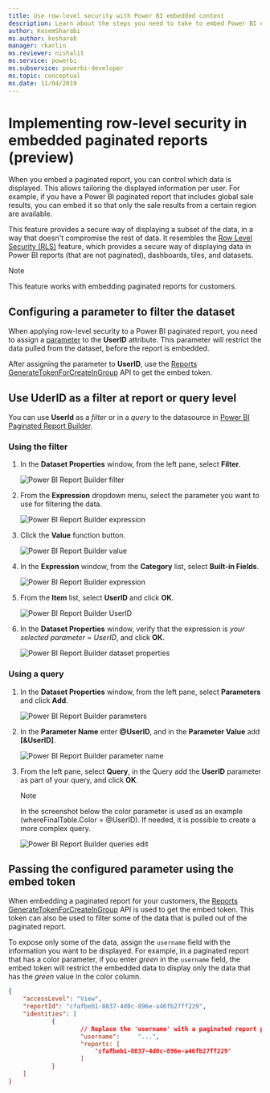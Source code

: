 ```yaml
---
title: Use row-level security with Power BI embedded content
description: Learn about the steps you need to take to embed Power BI content within your application.
author: KesemSharabi
ms.author: kesharab
manager: rkarlin
ms.reviewer: nishalit
ms.service: powerbi
ms.subservice: powerbi-developer
ms.topic: conceptual
ms.date: 11/04/2019 
---
```


# Implementing row-level security in embedded paginated reports (preview)

When you embed a paginated report, you can control which data is displayed. This allows tailoring the displayed information per user. For example, if you have a Power BI paginated report that includes global sale results, you can embed it so that only the sale results from a certain region are available.

This feature provides a secure way of displaying a subset of the data, in a way that doesn't compromise the rest of data. It resembles the [Row Level Security (RLS)](embedded-row-level-security.md) feature, which provides a secure way of displaying data in Power BI reports (that are not paginated), dashboards, tiles, and datasets.  

> [!Note]
> This feature works with embedding paginated reports for customers.

## Configuring a parameter to filter the dataset

When applying row-level security to a Power BI paginated report, you need to assign a [parameter](../report-builder-parameters.md) to the **UserID** attribute. This parameter will restrict the data pulled from the dataset, before the report is embedded.

After assigning the parameter to **UserID**, use the [Reports GenerateTokenForCreateInGroup](https://docs.microsoft.com/rest/api/power-bi/embedtoken/reports_generatetokenforcreateingroup) API to get the embed token.

## Use UderID as a filter at report or query level

You can use **UserId** as a *filter* or in a *query* to the datasource in [Power BI Paginated Report Builder](../report-builder-power-bi.md).

### Using the filter

1. In the **Dataset Properties** window, from the left pane, select **Filter**.

    ![Power BI Report Builder filter](media/embedded-paginated-reports-secure-data/filter.png)

2. From the **Expression** dropdown menu, select the parameter you want to use for filtering the data.

     ![Power BI Report Builder expression](media/embedded-paginated-reports-secure-data/expression.png)

3. Click the **Value** function button. 

    ![Power BI Report Builder value](media/embedded-paginated-reports-secure-data/function.png)

4. In the **Expression** window, from the **Category** list, select **Built-in Fields**.

    ![Power BI Report Builder expression](media/embedded-paginated-reports-secure-data/built-in-fields.png)

5. From the **Item** list, select **UserID** and click **OK**.

    ![Power BI Report Builder UserID](media/embedded-paginated-reports-secure-data/userid.png)

6. In the **Dataset Properties** window, verify that the expression is *your selected parameter = UserID*, and click **OK**.

    ![Power BI Report Builder dataset properties](media/embedded-paginated-reports-secure-data/verify.png)

### Using a query

1. In the **Dataset Properties** window, from the left pane, select **Parameters** and click **Add**.

    ![Power BI Report Builder parameters](media/embedded-paginated-reports-secure-data/parameters.png)

2. In the **Parameter Name** enter **@UserID**, and in the **Parameter Value** add **[&UserID]**.

    ![Power BI Report Builder parameter name](media/embedded-paginated-reports-secure-data/parameter-name.png) 

3. From the left pane, select  **Query**, in the Query add the **UserID** parameter as part of your query, and click **OK**.
    > [!NOTE]
    > In the screenshot below the color parameter is used as an example (whereFinalTable.Color = @UserID). If needed, it is possible to create a more complex query.

    ![Power BI Report Builder queries edit](media/embedded-paginated-reports-secure-data/query-edit.png)

## Passing the configured parameter using the embed token

When embedding a paginated report for your customers, the [Reports GenerateTokenForCreateInGroup](https://docs.microsoft.com/rest/api/power-bi/embedtoken/reports_generatetokenforcreateingroup) API is used to get the embed token. This token can also be used to filter some of the data that is pulled out of the paginated report.

To expose only some of the data, assign the `username` field with the information you want to be displayed. For example, in a paginated report that has a color parameter, if you enter *green* in the `username` field, the embed token will restrict the embedded data to display only the data that has the *green* value in the color column.

```JSON
{
    "accessLevel": "View",
    "reportId": "cfafbeb1-8037-4d0c-896e-a46fb27ff229",
    "identities": [
            {
                    // Replace the 'username' with a paginated report parameter
                    "username":     "...",
                    "reports: [
                        "cfafbeb1-8037-4d0c-896e-a46fb27ff229"
                    ]
            }
    ]
}
```
